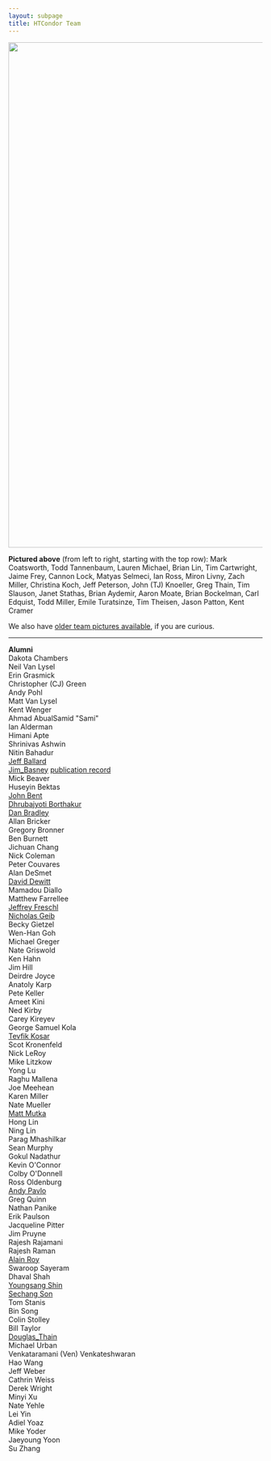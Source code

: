 ```yaml
---
layout: subpage
title: HTCondor Team
---
```



<p><img width="1000" src="{{ '/assets/images/team-2021.jpg' | relative_url}}" border="0"></p>
<p>
<b>Pictured above</b> (from left to right, starting with the top row):
Mark Coatsworth, 
Todd Tannenbaum, 
Lauren Michael, 
Brian Lin, 
Tim Cartwright, 
Jaime Frey, 
Cannon Lock, 
Matyas Selmeci, 
Ian Ross, 
Miron Livny, 
Zach Miller, 
Christina Koch, 
Jeff Peterson, 
John (TJ) Knoeller, 
Greg Thain, 
Tim Slauson, 
Janet Stathas, 
Brian Aydemir, 
Aaron Moate, 
Brian Bockelman, 
Carl Edquist, 
Todd Miller, 
Emile Turatsinze, 
Tim Theisen, 
Jason Patton, 
Kent Cramer
</p>
<p>
  We also have <a href="old-team-pictures.html">older team pictures
  available</a>, if you are curious.
</p>

<hr>

<p>
<span name="Alumni"></span>
<b>Alumni</b><br/>
Dakota Chambers<br/>
Neil Van Lysel<br/>
Erin Grasmick<br/>
Christopher (CJ) Green<br/>
Andy Pohl<br/>
Matt Van Lysel<br/>
Kent Wenger<br/>
Ahmad AbualSamid "Sami"<br/>
Ian Alderman<br/>
Himani Apte<br/>
Shrinivas Ashwin<br/>
Nitin Bahadur<br/>
<a href="http://www.cs.wisc.edu/~ballard/">Jeff Ballard</a><br/>
<a href="http://www.ncsa.uiuc.edu/~jbasney/">Jim_Basney</a>
    <a href="http://www.ncsa.illinois.edu/People/jbasney/#pubs">publication record</a><br/>
Mick Beaver<br/>
Huseyin Bektas<br/>
<a href="http://pages.cs.wisc.edu/~johnbent/">John Bent</a><br/>
<a href="http://www.borthakur.com/dhruba_borthakur">Dhrubajyoti Borthakur</a><br/>
<a href="http://www.hep.wisc.edu/~dan/">Dan Bradley</a><br/>
Allan Bricker<br/>
Gregory Bronner<br/>
Ben Burnett<br/>
Jichuan Chang<br/>
Nick Coleman<br/>
Peter Couvares<br/>
Alan DeSmet<br/>
<a href="http://pages.cs.wisc.edu/~dewitt/">David Dewitt</a><br/>
Mamadou Diallo<br/>
Matthew Farrellee<br/>
<a href="http://pages.cs.wisc.edu/~jfreschl/">Jeffrey Freschl</a><br/>
<a href="http://pages.cs.wisc.edu/~njg/">Nicholas Geib</a><br/>
Becky Gietzel<br/>
Wen-Han Goh<br/>
Michael Greger<br/>
Nate Griswold<br/>
Ken Hahn<br/>
Jim Hill<br/>
Deirdre Joyce<br/>
Anatoly Karp<br/>
Pete Keller<br/>
Ameet Kini<br/>
Ned Kirby<br/>
Carey Kireyev<br/>
George Samuel Kola<br/>
<a href="http://www.cct.lsu.edu/~kosar/">Tevfik Kosar</a><br/>
Scot Kronenfeld<br/>
Nick LeRoy<br/>
Mike Litzkow<br/>
Yong Lu<br/>
Raghu Mallena<br/>
Joe Meehean<br/>
Karen Miller<br/>
Nate Mueller<br/>
<a href="https://www.cse.msu.edu/~mutka/">Matt Mutka</a><br/>
Hong Lin<br/>
Ning Lin<br/>
Parag Mhashilkar<br/>
Sean Murphy<br/>
Gokul Nadathur<br/>
Kevin O'Connor<br/>
Colby O'Donnell<br/>
Ross Oldenburg<br/>
<a href="http://www.cs.cmu.edu/~pavlo/">Andy Pavlo</a><br/>
Greg Quinn<br/>
Nathan Panike<br/>
Erik Paulson<br/>
Jacqueline Pitter<br/>
Jim Pruyne<br/>
Rajesh Rajamani<br/>
Rajesh Raman<br/>
<a href="http://www.aslag.net">Alain Roy</a><br/>
Swaroop Sayeram<br/>
Dhaval Shah<br/>
<a href="http://pages.cs.wisc.edu/~ysshin/">Youngsang Shin</a><br/> 
<a href="http://pages.cs.wisc.edu/~sschang/">Sechang Son</a><br/>
Tom Stanis<br/>
Bin Song<br/>
Colin Stolley<br/>
Bill Taylor<br/>
<a href="https://www3.nd.edu/~dthain/">Douglas_Thain</a><br/>
Michael Urban<br/>
Venkataramani (Ven) Venkateshwaran<br/>
Hao Wang<br/> 
Jeff Weber<br/>
Cathrin Weiss<br/>
Derek Wright<br/>
Minyi Xu<br/>
Nate Yehle<br/>
Lei Yin<br/>
Adiel Yoaz<br/>
Mike Yoder<br/>
Jaeyoung Yoon<br/>
Su Zhang<br/>
</p>